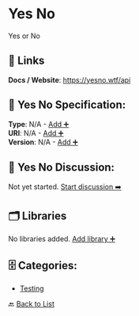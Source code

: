 # Yes No

Yes or No

##  🔗 Links
**Docs / Website**: https://yesno.wtf/api

## 🧬 Yes No Specification:
**Type**: N/A - [Add ➕](https://github.com/apis-list/apis-list/edit/main/apis/yes-no/yes-no.yaml)  
**URI**: N/A - [Add ➕](https://github.com/apis-list/apis-list/edit/main/apis/yes-no/yes-no.yaml)  
**Version**: N/A - [Add ➕](https://github.com/apis-list/apis-list/edit/main/apis/yes-no/yes-no.yaml)

## 💬 Yes No Discussion:
Not yet started. [Start discussion ➡️](https://github.com/apis-list/apis-list/discussions/new)

## 🗂️ Libraries

No libraries added. [Add library ➕](https://github.com/apis-list/apis-list/edit/main/apis/yes-no/yes-no.yaml)    


## 🗄️ Categories:
- [Testing](https://github.com/apis-list/apis-list#testing-)

🔙  [Back to List](https://github.com/apis-list/apis-list)
